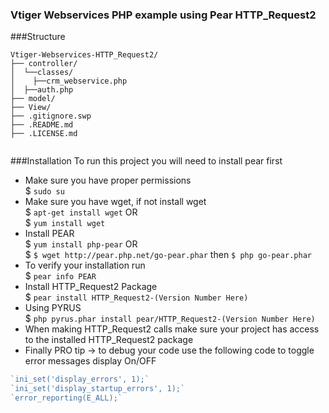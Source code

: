 ### Vtiger Webservices PHP example using Pear HTTP_Request2
###Structure
```
Vtiger-Webservices-HTTP_Request2/
├── controller/
│  └──classes/
│    ├──crm_webservice.php
│  ├──auth.php
├── model/
├── View/
├── .gitignore.swp
├── .README.md
├── .LICENSE.md


```		
###Installation
To run this project you will need to install pear first
* Make sure you have proper permissions <br />
$ `sudo su`
* Make sure you have wget, if not install wget<br />
$ `apt-get install wget` OR <br />
$ `yum install wget` <br />
* Install PEAR<br />
$ `yum install php-pear` OR <br />
$ `$ wget http://pear.php.net/go-pear.phar` then `$ php go-pear.phar`
* To verify your installation run <br />
$ `pear info PEAR`
* Install HTTP_Request2 Package <br />
$ `pear install HTTP_Request2-(Version Number Here)`
* Using PYRUS <br />
$ `php pyrus.phar install pear/HTTP_Request2-(Version Number Here)`
* When making HTTP_Request2 calls make sure your project has access to the installed HTTP_Request2 package
* Finally PRO tip -> to debug your code use the following code to toggle error messages display On/OFF
```php
`ini_set('display_errors', 1);`
`ini_set('display_startup_errors', 1);`
`error_reporting(E_ALL);`
```
